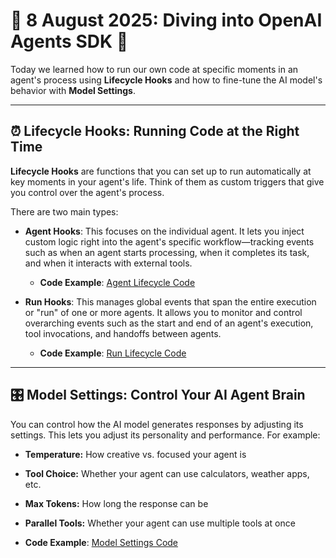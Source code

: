 # **🤖 8 August 2025: Diving into OpenAI Agents SDK 🤖**

Today we learned how to run our own code at specific moments in an agent's process using **Lifecycle Hooks** and how to fine-tune the AI model's behavior with **Model Settings**.

---

## ⏰ Lifecycle Hooks: Running Code at the Right Time

**Lifecycle Hooks** are functions that you can set up to run automatically at key moments in your agent's life. Think of them as custom triggers that give you control over the agent's process.

There are two main types:

* **Agent Hooks**: This focuses on the individual agent. It lets you inject custom logic right into the agent's specific workflow—tracking events such as when an agent starts processing, when it completes its task, and when it interacts with external tools.
    * **Code Example**: [Agent Lifecycle Code](https://github.com/panaversity/learn-agentic-ai/tree/main/01_ai_agents_first/19_agent_lifecycle)

* **Run Hooks**: This manages global events that span the entire execution or "run" of one or more agents. It allows you to monitor and control overarching events such as the start and end of an agent's execution, tool invocations, and handoffs between agents.
    * **Code Example**: [Run Lifecycle Code](https://github.com/panaversity/learn-agentic-ai/tree/main/01_ai_agents_first/18_run_lifecycle)

---

## 🎛️ Model Settings: Control Your AI Agent Brain

You can control how the AI model generates responses by adjusting its settings. This lets you adjust its personality and performance. For example:
* **Temperature:** How creative vs. focused your agent is
* **Tool Choice:** Whether your agent can use calculators, weather apps, etc.
* **Max Tokens:** How long the response can be
* **Parallel Tools:** Whether your agent can use multiple tools at once

* **Code Example**: [Model Settings Code](https://github.com/panaversity/learn-agentic-ai/tree/main/01_ai_agents_first/07_model_settings)
